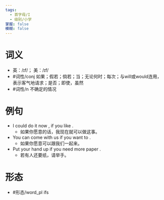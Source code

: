 ```yaml
---
tags:
  - 首字母/I
  - 级别/小学
掌握: false
模糊: false
---
```

# 词义
- 英：/ɪf/； 美：/ɪf/
- #词性/conj  如果；假若；倘若；当；无论何时；每次；与will或would连用，表示客气地请求；是否；即使，虽然
- #词性/n  不确定的情况
# 例句
- I could do it now , if you like .
	- 如果你愿意的话，我现在就可以做这事。
- You can come with us if you want to .
	- 如果你愿意可以跟我们一起来。
- Put your hand up if you need more paper .
	- 若有人还要纸，请举手。
# 形态
- #形态/word_pl ifs
